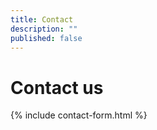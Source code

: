 ```yaml
---
title: Contact
description: ""
published: false
---
```


# Contact us

{% include contact-form.html %}
